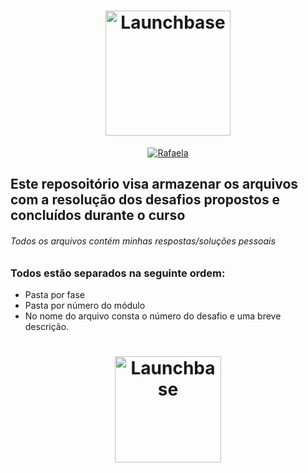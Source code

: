 <h1 align="center">
    <img alt="Launchbase" src="https://storage.googleapis.com/golden-wind/bootcamp-launchbase/logo.png" width="200px" />
</h1>

<p align="center">
  <a href="https://www.linkedin.com/in/rafaela-duque/" >
    <img alt="Rafaela" src="https://img.shields.io/badge/rafaela--duque-in-blue">
  </a>
</p>

## Este reposoitório visa armazenar os arquivos com a resolução dos desafios propostos e concluídos durante o curso
###### Todos os arquivos contém minhas respostas/soluções pessoais

### Todos estão separados na seguinte ordem:
<ul>
    <li>Pasta por fase</li>
    <li>Pasta por número do módulo</li>
    <li>No nome do arquivo consta o número do desafio e uma breve descrição.</li>
</ul>


<h1 align="center">
    <img alt="Launchbase" src="https://uploaddeimagens.com.br/images/002/577/833/full/assignature.png?1586348657" width="170px" />
</h1>